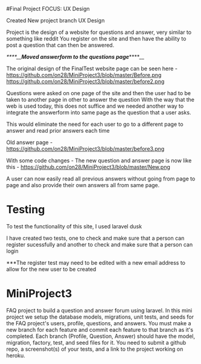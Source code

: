 #Final Project
FOCUS: UX Design

Created New project branch UX Design

Project is the design of a website for questions and answer, very similar to something like reddit
You register on the site and then have the ability to post a question that can then be answered. 

_****__**Moved answerform to the questions page**_****__

The original design of the FinalTest website page can be seen here - 
https://github.com/on28/MiniProject3/blob/master/Before.png
https://github.com/on28/MiniProject3/blob/master/before2.png

Questions were asked on one page of the site and then the user had to be taken to another page in other to answer the question
With the way that the web is used today, this does not suffice and we needed another way to integrate the answerform
into same page as the question that a user asks. 

This would eliminate the need for each user to go to a different page to answer and read prior answers each time

Old answer page - 
https://github.com/on28/MiniProject3/blob/master/before3.png

With some code changes - The new question and answer page is now like this - 
https://github.com/on28/MiniProject3/blob/master/New.png

A user can now easily read all previous answers without going from page to page and also provide their own answers all
from same page.

# Testing

To test the functionality of this site, I used laravel dusk

I have created two tests, one to check and make sure that a person can register sucessfully and another to check and 
make sure that a person can login

***The register test may need to be edited with a new email address to allow for the new user to be created


# MiniProject3
FAQ project to build a question and answer forum using laravel.
In this mini project we setup the database models, migrations, unit tests, and seeds for the FAQ project's users, profile,
questions, and answers. You must make a new branch for each feature and commit each feature to that branch as it's completed.
Each branch (Profile, Question, Answer) should have the model, migration, factory, test, and seed files for it. You need to submit a github repo, a screenshot(s) of your tests, and a link to the project working on heroku. 
